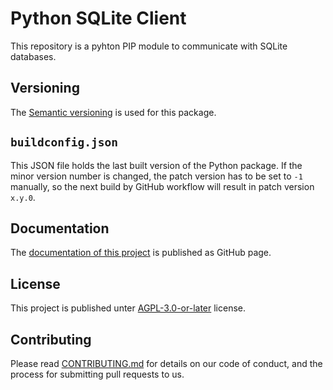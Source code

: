 # Python SQLite Client

This repository is a pyhton PIP module to communicate with SQLite databases.

## Versioning

The [Semantic versioning](https://semver.org) is used for this package.

## `buildconfig.json`

This JSON file holds the last built version of the Python package. If the minor version number is changed, the patch version has to be set to `-1` manually, so the next build by GitHub workflow will result in patch version `x.y.0`.

## Documentation

The [documentation of this project](https://macwinnie.github.io/py-sqlite3) is published as GitHub page.

## License

This project is published unter [AGPL-3.0-or-later](LICENSE) license.

## Contributing

Please read [CONTRIBUTING.md](CONTRIBUTING.md) for details on our code of conduct, and the process for submitting pull requests to us.
